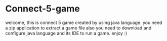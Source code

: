 # Connect-5-game
welcome, this is connect 5 game created by using java language. 
you need a zip application to extract a game file
also you need to download and configure java language and its IDE to run a game. 
enjoy :) 
